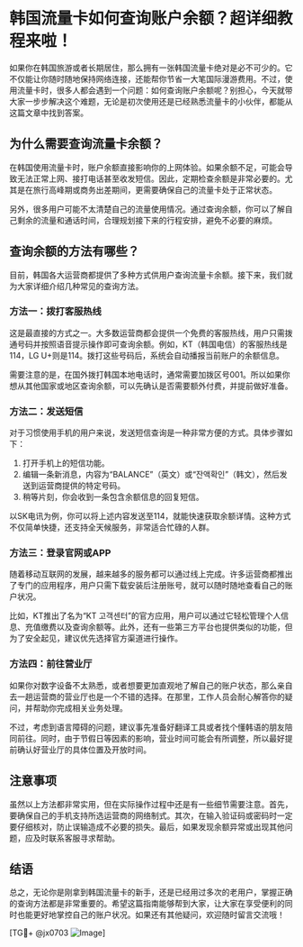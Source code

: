 # 韩国流量卡如何查询账户余额？超详细教程来啦！

如果你在韩国旅游或者长期居住，那么拥有一张韩国流量卡绝对是必不可少的。它不仅能让你随时随地保持网络连接，还能帮你节省一大笔国际漫游费用。不过，使用流量卡时，很多人都会遇到一个问题：如何查询账户余额呢？别担心，今天就带大家一步步解决这个难题，无论是初次使用还是已经熟悉流量卡的小伙伴，都能从这篇文章中找到答案。

## 为什么需要查询流量卡余额？

在韩国使用流量卡时，账户余额直接影响你的上网体验。如果余额不足，可能会导致无法正常上网、接打电话甚至收发短信。因此，定期检查余额是非常必要的。尤其是在旅行高峰期或商务出差期间，更需要确保自己的流量卡处于正常状态。

另外，很多用户可能不太清楚自己的流量使用情况。通过查询余额，你可以了解自己剩余的流量和通话时间，合理规划接下来的行程安排，避免不必要的麻烦。

## 查询余额的方法有哪些？

目前，韩国各大运营商都提供了多种方式供用户查询流量卡余额。接下来，我们就为大家详细介绍几种常见的查询方法。

### 方法一：拨打客服热线

这是最直接的方式之一。大多数运营商都会提供一个免费的客服热线，用户只需拨通号码并按照语音提示操作即可查询余额。例如，KT（韩国电信）的客服热线是114，LG U+则是114。拨打这些号码后，系统会自动播报当前账户的余额信息。

需要注意的是，在国外拨打韩国本地电话时，通常需要加拨区号001。所以如果你想从其他国家或地区查询余额，可以先确认是否需要额外付费，并提前做好准备。

### 方法二：发送短信

对于习惯使用手机的用户来说，发送短信查询是一种非常方便的方式。具体步骤如下：

1. 打开手机上的短信功能。
2. 编辑一条新消息，内容为“BALANCE”（英文）或“잔액확인”（韩文），然后发送到运营商提供的特定号码。
3. 稍等片刻，你会收到一条包含余额信息的回复短信。

以SK电讯为例，你可以将上述内容发送至114，就能快速获取余额详情。这种方式不仅简单快捷，还支持全天候服务，非常适合忙碌的人群。

### 方法三：登录官网或APP

随着移动互联网的发展，越来越多的服务都可以通过线上完成。许多运营商都推出了专门的应用程序，用户只需下载安装后注册账号，就可以随时随地查看自己的账户状况。

比如，KT推出了名为“KT 고객센터”的官方应用，用户可以通过它轻松管理个人信息、充值缴费以及查询余额等。此外，还有一些第三方平台也提供类似的功能，但为了安全起见，建议优先选择官方渠道进行操作。

### 方法四：前往营业厅

如果你对数字设备不太熟悉，或者想要更加直观地了解自己的账户状态，那么亲自去一趟运营商的营业厅也是一个不错的选择。在那里，工作人员会耐心解答你的疑问，并帮助你完成相关业务处理。

不过，考虑到语言障碍的问题，建议事先准备好翻译工具或者找个懂韩语的朋友陪同前往。同时，由于节假日等因素的影响，营业时间可能会有所调整，所以最好提前确认好营业厅的具体位置及开放时间。

## 注意事项

虽然以上方法都非常实用，但在实际操作过程中还是有一些细节需要注意。首先，要确保自己的手机支持所选运营商的网络制式。其次，在输入验证码或密码时一定要仔细核对，防止误输造成不必要的损失。最后，如果发现余额异常或出现其他问题，应及时联系客服寻求帮助。

## 结语

总之，无论你是刚拿到韩国流量卡的新手，还是已经用过多次的老用户，掌握正确的查询方法都是非常重要的。希望这篇指南能够帮到大家，让大家在享受便利的同时也能更好地掌控自己的账户状况。如果还有其他疑问，欢迎随时留言交流哦！

[TG💪+ @jx0703 ![Image](https://github.com/user-attachments/assets/dbca1d08-cadb-493c-b0ec-ad6f7a83f270)]